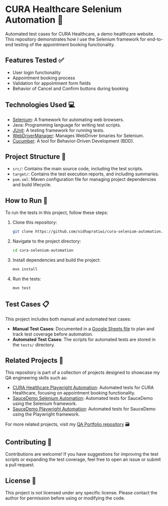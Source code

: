 # CURA Healthcare Selenium Automation 🏥
Automated test cases for CURA Healthcare, a demo healthcare website. This repository demonstrates how I use the Selenium framework for end-to-end testing of the appointment booking functionality.

## Features Tested ✅
- User login functionality 
- Appointment booking process 
- Validation for appointment form fields 
- Behavior of Cancel and Confirm buttons during booking 

## Technologies Used 💻
- [Selenium](https://www.selenium.dev/): A framework for automating web browsers.
- Java: Programming language for writing test scripts.
- [JUnit](https://junit.org/): A testing framework for running tests.
- [WebDriverManager](https://github.com/bonigarcia/webdrivermanager): Manages WebDriver binaries for Selenium.
- [Cucumber](https://cucumber.io/): A tool for Behavior-Driven Development (BDD).

## Project Structure 📁
- `src/`: Contains the main source code, including the test scripts.
- `target/`: Contains the test execution reports, and including summaries.
- `pom.xml`: Maven configuration file for managing project dependencies and build lifecycle.
  
## How to Run 🚀
To run the tests in this project, follow these steps:

1. Clone this repository:
   ```bash
   git clone https://github.com/vidhapratiwi/cura-selenium-automation.git
   ```
2. Navigate to the project directory:
   ```bash
   cd cura-selenium-automation
   ```
3. Install dependencies and build the project:
   ```bash
   mvn install
   ```
4. Run the tests:
   ```bash
   mvn test
   ```

## Test Cases 📋
This project includes both manual and automated test cases:

- **Manual Test Cases**: Documented in a [Google Sheets file](https://docs.google.com/spreadsheets/d/1AaGihuBk0tsV_MR3iEds_hqclmyuJ69c6CpkOHkHI_s/edit?usp=sharing) to plan and track test coverage before automation.
- **Automated Test Cases**: The scripts for automated tests are stored in the `tests/` directory.

## Related Projects 🔗
This repository is part of a collection of projects designed to showcase my QA engineering skills such as:

- [CURA Healthcare Playwright Automation](https://github.com/vidhapratiwi/cura-playwright-automation.git): Automated tests for CURA Healthcare, focusing on appointment booking functionality.
- [SauceDemo Selenium Automation](https://github.com/vidhapratiwi/saucedemo-selenium-automation.git): Automated tests for SauceDemo using the Selenium framework.
- [SauceDemo Playwright Automation](https://github.com/vidhapratiwi/saucedemo-playwright-automation.git): Automated tests for SauceDemo using the Playwright framework.

For more related projects, visit my [QA Portfolio repository](https://github.com/vidhapratiwi/QA-Portfolio.git) 🗃

## Contributing 🤝
Contributions are welcome! If you have suggestions for improving the test scripts or expanding the test coverage, feel free to open an issue or submit a pull request.

## License 📝
This project is not licensed under any specific license. Please contact the author for permission before using or modifying the code.
